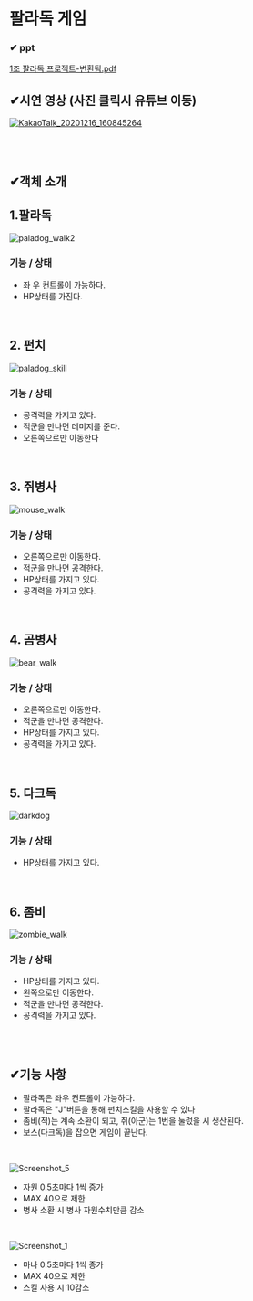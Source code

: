 # 팔라독 게임
### ✔ ppt
[1조 팔라독 프로젝트-변환됨.pdf](https://github.com/kimhaengun/Project-Paladog/files/6660701/1.-.pdf)



## ✔시연 영상 (사진 클릭시 유튜브 이동)
<a href = "https://www.youtube.com/watch?v=G2AKwVZouzM"> ![KakaoTalk_20201216_160845264](https://user-images.githubusercontent.com/74044292/102357090-545d4900-3ff1-11eb-9e8d-5641c1665004.png)</a>

</br>
</br>

## ✔객체 소개
## 1.팔라독
![paladog_walk2](https://user-images.githubusercontent.com/74044292/102422430-22c49c00-404a-11eb-84cd-60292a603ed0.gif)

### 기능 / 상태
+ 좌 우 컨트롤이 가능하다.
+ HP상태를 가진다.
</br>


## 2. 펀치
![paladog_skill](https://user-images.githubusercontent.com/74044292/102421930-f65c5000-4048-11eb-8401-e2abd2692d8d.png)
### 기능 / 상태
+ 공격력을 가지고 있다.
+ 적군을 만나면 데미지를 준다.
+ 오른쪽으로만 이동한다
</br>


## 3. 쥐병사
![mouse_walk](https://user-images.githubusercontent.com/74044292/102422413-16d8da00-404a-11eb-89b5-af2ac0af5940.gif)
### 기능 / 상태
+ 오른쪽으로만 이동한다.
+ 적군을 만나면 공격한다.
+ HP상태를 가지고 있다.
+ 공격력을 가지고 있다.
</br>


## 4. 곰병사
![bear_walk](https://user-images.githubusercontent.com/74044292/102422364-f1e46700-4049-11eb-923d-6cf308a8f5ab.gif)
### 기능 / 상태
+ 오른쪽으로만 이동한다.
+ 적군을 만나면 공격한다.
+ HP상태를 가지고 있다.
+ 공격력을 가지고 있다.
</BR>


## 5. 다크독
![darkdog](https://user-images.githubusercontent.com/74044292/102421741-8352d980-4048-11eb-9020-3b9095548ffe.png)
### 기능 / 상태
+ HP상태를 가지고 있다.
</BR>

## 6. 좀비
![zombie_walk](https://user-images.githubusercontent.com/74044292/102422428-1dffe800-404a-11eb-9d14-d80665ec201d.gif)
### 기능 / 상태
+ HP상태를 가지고 있다.
+ 왼쪽으로만 이동한다.
+ 적군을 만나면 공격한다.
+ 공격력을 가지고 있다.

</BR>
</BR>

## ✔기능 사항

+ 팔라독은 좌우 컨트롤이 가능하다.
+ 팔라독은 "J"버튼을 통해 펀치스킬을 사용할 수 있다
+ 좀비(적)는 계속 소환이 되고, 쥐(아군)는 1번을 눌렀을 시 생산된다.
+ 보스(다크독)을 잡으면 게임이 끝난다.
</br>

![Screenshot_5](https://user-images.githubusercontent.com/74044292/102422551-628b8380-404a-11eb-9b40-9db8b3f34fd2.jpg)
+ 자원 0.5초마다 1씩 증가
+ MAX 40으로 제한
+ 병사 소환 시 병사 자원수치만큼 감소
</BR>

![Screenshot_1](https://user-images.githubusercontent.com/74044292/102422301-cfeae480-4049-11eb-91ff-5a10a9437920.jpg)
+ 마나 0.5초마다 1씩 증가
+ MAX 40으로 제한
+ 스킬 사용 시 10감소
</BR>


